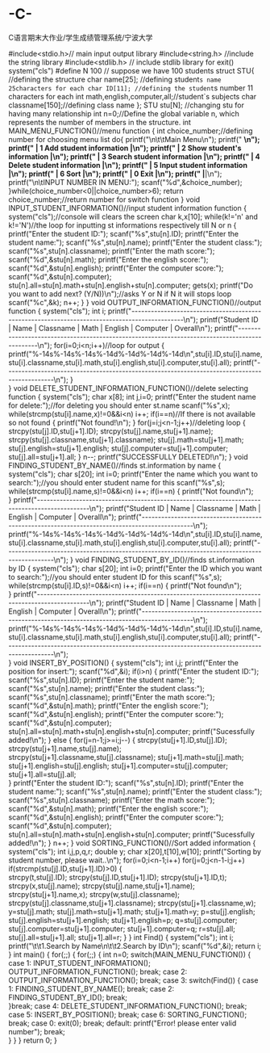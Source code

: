 # -C-
C语言期末大作业/学生成绩管理系统/宁波大学

#include<stdio.h>// main input output library
#include<string.h> //include the string library
#include<stdlib.h> // include stdlib library for exit() system("cls") 
#define N 100 // suppose we have 100 students
struct STU{    //defining the structure
	char name[25]; //defining student`s name 25characters for each
	char ID[11]; //defining the student`s number 11 characters for each
	int math,english,computer,all;//student`s subjects
	char classname[150];//defining class name
}; 
STU stu[N]; //changing stu for having many relationship
int n=0;//Define the global variable n, which represents the number of members in the structure.
int MAIN_MENU_FUNCTION()//menu function
{
	int choice_number;//defining number for choosing menu list
	do{
	printf("\n\t\tMain Menu\n");
	printf("   ________________________________\n");
	printf("  | 1 Add student information      |\n");
	printf("  | 2 Show student's information   |\n");
	printf("  | 3 Search student information   |\n");
	printf("  | 4 Delete student information   |\n");
	printf("  | 5 Input student information    |\n");
	printf("  | 6 Sort                         |\n");
	printf("  | 0 Exit                         |\n");
	printf("  |________________________________|\n");
	printf("\n\tINPUT NUMBER IN MENU:");
	scanf("%d",&choice_number);
	}while(choice_number<0||choice_number>6);
	return choice_number;//return number for switch function
}
void INPUT_STUDENT_INFORMATION()//input student information function
{
	system("cls");//console will clears the screen
	char k,x[10];
	while(k!='n' and k!='N')//the loop for inputting st informations respectively till N or n
	{
		printf("Enter the student ID:");
		scanf("%s",stu[n].ID);
		printf("Enter the student name:");
		scanf("%s",stu[n].name);
		printf("Enter the student class:");
		scanf("%s",stu[n].classname);
		printf("Enter the math score:");
		scanf("%d",&stu[n].math);
		printf("Enter the english score:");
		scanf("%d",&stu[n].english);
		printf("Enter the computer score:");
		scanf("%d",&stu[n].computer);
		stu[n].all=stu[n].math+stu[n].english+stu[n].computer;
		gets(x);
		printf("Do you want to add next? (Y/N))\n");//asks Y or N if N it will stops loop
		scanf("%c",&k);
		n++;
	}
}
void OUTPUT_INFORMATION_FUNCTION()//output function
{
	system("cls");
	int i;
	printf("----------------------------------------------------------------------------------------------\n");
	printf("Student ID |   Name    |   Classname    |       Math  |   English |  Computer  |   Overall\n");
	printf("----------------------------------------------------------------------------------------------\n");
	for(i=0;i<n;i++)//loop for output
	{
		printf("%-14s%-14s%-14s%-14d%-14d%-14d%-14d\n",stu[i].ID,stu[i].name,stu[i].classname,stu[i].math,stu[i].english,stu[i].computer,stu[i].all);
		printf("---------------------------------------------------------------------------------------------\n");
	}	
}
void DELETE_STUDENT_INFORMATION_FUNCTION()//delete selecting function
{
	system("cls");
	char x[8];
	int j,i=0;
	printf("Enter the student name for delete:");//for deleting you should enter st.name
	scanf("%s",x);
	while(strcmp(stu[i].name,x)!=0&&i<n)
		i++;
	if(i==n)//If there is not available so not found
	{
		printf("Not found!\n");
	}
	for(j=i;j<n-1;j++)//deleting loop
	{
		strcpy(stu[j].ID,stu[j+1].ID);
		strcpy(stu[j].name,stu[j+1].name);
		strcpy(stu[j].classname,stu[j+1].classname);
		stu[j].math=stu[j+1].math;
		stu[j].english=stu[j+1].english;
		stu[j].computer=stu[j+1].computer;
		stu[j].all=stu[j+1].all;
	}
	n--;
	printf("SUCCESSFULLY DELETED!\n");
}
void FINDING_STUDENT_BY_NAME()//finds st.information by name
{
	system("cls");
	char s[20];
	int i=0;
	printf("Enter the name which you want to search:");//you should enter student name for this
	scanf("%s",s);
	while(strcmp(stu[i].name,s)!=0&&i<n)
		i++;
	if(i==n)
	{
		printf("Not found\n");	
	}
	printf("----------------------------------------------------------------------------------------------\n");
	printf("Student ID |   Name    |   Classname    |       Math  |   English |  Computer  |   Overall\n");
	printf("----------------------------------------------------------------------------------------------\n");
	printf("%-14s%-14s%-14s%-14d%-14d%-14d%-14d\n",stu[i].ID,stu[i].name,stu[i].classname,stu[i].math,stu[i].english,stu[i].computer,stu[i].all);
	printf("---------------------------------------------------------------------------------------------\n");
}
void FINDING_STUDENT_BY_ID()//finds st.information by ID
{
	system("cls");
	char s[20];
	int i=0;
	printf("Enter the ID which you want to search:");//you should enter student ID for this
	scanf("%s",s);
	while(strcmp(stu[i].ID,s)!=0&&i<n)
		i++;
	if(i==n)
	{
		printf("Not found\n");	
	}
	printf("----------------------------------------------------------------------------------------------\n");
	printf("Student ID |   Name    |   Classname    |       Math  |   English |  Computer  |   Overall\n");
	printf("----------------------------------------------------------------------------------------------\n");
	printf("%-14s%-14s%-14s%-14d%-14d%-14d%-14d\n",stu[i].ID,stu[i].name,stu[i].classname,stu[i].math,stu[i].english,stu[i].computer,stu[i].all);
	printf("---------------------------------------------------------------------------------------------\n");			
}
void INSERT_BY_POSITION()
{
	system("cls");
	int i,j;
	printf("Enter the position for insert:");
	scanf("%d",&i);
	if(i>n)
	{
		printf("Enter the student ID:");
		scanf("%s",stu[n].ID);
		printf("Enter the student name:");
		scanf("%s",stu[n].name);
		printf("Enter the student class:");
		scanf("%s",stu[n].classname);
		printf("Enter the math score:");
		scanf("%d",&stu[n].math);
		printf("Enter the english score:");
		scanf("%d",&stu[n].english);
		printf("Enter the computer score:");
		scanf("%d",&stu[n].computer);
		stu[n].all=stu[n].math+stu[n].english+stu[n].computer;
		printf("Sucessfully added!\n");
	}
	else
	{
		for(j=n-1;j>=i;j--)
		{
			strcpy(stu[j+1].ID,stu[j].ID);
			strcpy(stu[j+1].name,stu[j].name);
			strcpy(stu[j+1].classname,stu[j].classname);
			stu[j+1].math=stu[j].math;
			stu[j+1].english=stu[j].english;
			stu[j+1].computer=stu[j].computer;
			stu[j+1].all=stu[j].all;	
		}
		printf("Enter the student ID:");
		scanf("%s",stu[n].ID);
		printf("Enter the student name:");
		scanf("%s",stu[n].name);
		printf("Enter the student class:");
		scanf("%s",stu[n].classname);
		printf("Enter the math score:");
		scanf("%d",&stu[n].math);
		printf("Enter the english score:");
		scanf("%d",&stu[n].english);
		printf("Enter the computer score:");
		scanf("%d",&stu[n].computer);
		stu[n].all=stu[n].math+stu[n].english+stu[n].computer;
		printf("Sucessfully added!\n");
	}
	n++;
}
void SORTING_FUNCTION()//Sort added information
{
	system("cls");
	int i,j,p,q,r;
	double y;
	char x[20],t[10],w[10];
	printf("Sorting by student number, please wait..\n");
	for(i=0;i<n-1;i++)
		for(j=0;j<n-1-i;j++)
			if(strcmp(stu[j].ID,stu[j+1].ID)>0)
				{	
					strcpy(t,stu[j].ID);
					strcpy(stu[j].ID,stu[j+1].ID);
					strcpy(stu[j+1].ID,t);
					strcpy(x,stu[j].name);
					strcpy(stu[j].name,stu[j+1].name);
					strcpy(stu[j+1].name,x);
					strcpy(w,stu[j].classname);
					strcpy(stu[j].classname,stu[j+1].classname);
					strcpy(stu[j+1].classname,w);
					y=stu[j].math;
					stu[j].math=stu[j+1].math;
					stu[j+1].math=y;
					p=stu[j].english;
					stu[j].english=stu[j+1].english;
					stu[j+1].english=p;
					q=stu[j].computer;
					stu[j].computer=stu[j+1].computer;
					stu[j+1].computer=q;
					r=stu[j].all;
					stu[j].all=stu[j+1].all;
					stu[j+1].all=r;
				}
}
int Find()
{
	system("cls");
	int i;
	printf("\t\t1.Search by Name\n\t\t2.Search by ID\n");
	scanf("%d",&i);
	return i;
}
int main()
{
	for(;;)
	{
		for(;;)
		{
			int n=0;
			switch(MAIN_MENU_FUNCTION())
			{
				case 1: 
						INPUT_STUDENT_INFORMATION();
						OUTPUT_INFORMATION_FUNCTION();
							break;
				case 2: 
					OUTPUT_INFORMATION_FUNCTION();
					break;
				case 3:
					switch(Find())
					{
						case 1: 
							FINDING_STUDENT_BY_NAME();
								break;
						case 2: 
							FINDING_STUDENT_BY_ID();
								break;	
					}break;
				case 4: 
					DELETE_STUDENT_INFORMATION_FUNCTION();
						break;
				case 5: 
					INSERT_BY_POSITION();
						break;
				case 6: 
					SORTING_FUNCTION();
						break;
				case 0: 
					exit(0);
						break;
				default: 
					printf("Error! please enter valid number");
						break;	
			}
		}
	}
	return 0;
}

